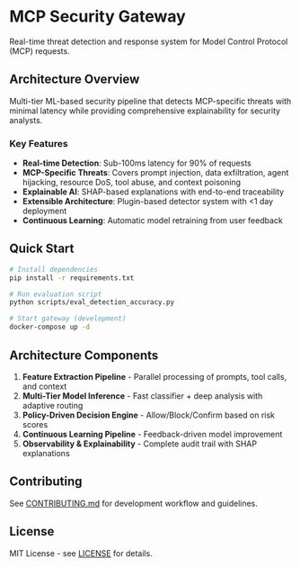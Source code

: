 # MCP Security Gateway

Real-time threat detection and response system for Model Control Protocol (MCP) requests.

## Architecture Overview

Multi-tier ML-based security pipeline that detects MCP-specific threats with minimal latency while providing comprehensive explainability for security analysts.

### Key Features

- **Real-time Detection**: Sub-100ms latency for 90% of requests
- **MCP-Specific Threats**: Covers prompt injection, data exfiltration, agent hijacking, resource DoS, tool abuse, and context poisoning
- **Explainable AI**: SHAP-based explanations with end-to-end traceability
- **Extensible Architecture**: Plugin-based detector system with <1 day deployment
- **Continuous Learning**: Automatic model retraining from user feedback

## Quick Start

```bash
# Install dependencies
pip install -r requirements.txt

# Run evaluation script
python scripts/eval_detection_accuracy.py

# Start gateway (development)
docker-compose up -d
```

## Architecture Components

1. **Feature Extraction Pipeline** - Parallel processing of prompts, tool calls, and context
2. **Multi-Tier Model Inference** - Fast classifier + deep analysis with adaptive routing  
3. **Policy-Driven Decision Engine** - Allow/Block/Confirm based on risk scores
4. **Continuous Learning Pipeline** - Feedback-driven model improvement
5. **Observability & Explainability** - Complete audit trail with SHAP explanations


## Contributing

See [CONTRIBUTING.md](CONTRIBUTING.md) for development workflow and guidelines.

## License

MIT License - see [LICENSE](LICENSE) for details.
